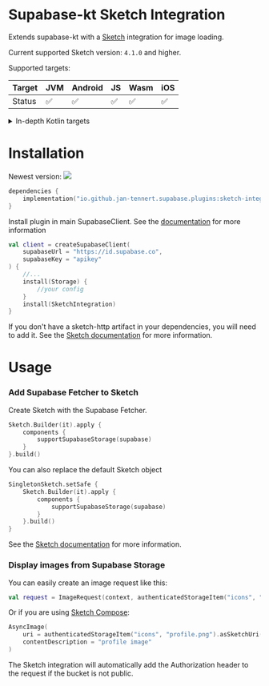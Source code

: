 # Supabase-kt Sketch Integration

Extends supabase-kt with a [Sketch](https://github.com/panpf/sketch) integration for image loading.

Current supported Sketch version: `4.1.0` and higher.

Supported targets:

| Target | **JVM** | **Android** | **JS** | **Wasm** | **iOS** |
|--------|---------|-------------|--------|----------|---------|
| Status | ✅       | ✅           | ✅      | ✅        | ✅       |

<details>

<summary>In-depth Kotlin targets</summary>

**JS**: Browser

**Wasm**: wasm-js

**iOS**: iosArm64, iosSimulatorArm64, iosX64

</details>

# Installation

Newest version: [![](https://img.shields.io/github/release/supabase-community/supabase-kt?label=)](https://github.com/supabase-community/supabase-kt/releases)

```kotlin
dependencies {
    implementation("io.github.jan-tennert.supabase.plugins:sketch-integration:VERSION")
}
```

Install plugin in main SupabaseClient. See the [documentation](https://supabase.com/docs/reference/kotlin/initializing) for more information
```kotlin
val client = createSupabaseClient(
    supabaseUrl = "https://id.supabase.co",
    supabaseKey = "apikey"
) {
    //...
    install(Storage) {
        //your config
    }
    install(SketchIntegration)
}
```

If you don't have a sketch-http artifact in your dependencies, you will need to add it. See the [Sketch documentation](https://github.com/panpf/sketch#install) for more information.

# Usage

### Add Supabase Fetcher to Sketch

Create Sketch with the Supabase Fetcher.

```kotlin
Sketch.Builder(it).apply {
    components {
        supportSupabaseStorage(supabase)
    }
}.build()
```

You can also replace the default Sketch object
```kotlin
SingletonSketch.setSafe {
    Sketch.Builder(it).apply {
        components {
            supportSupabaseStorage(supabase)
        }
    }.build()
}
```

See the [Sketch documentation](https://github.com/panpf/sketch/blob/main/docs/getting_started.md#singleton-mode) for more information.

### Display images from Supabase Storage

You can easily create an image request like this:

```kotlin
val request = ImageRequest(context, authenticatedStorageItem("icons", "profile.png").asSketchUri())
```

Or if you are using [Sketch Compose](https://github.com/panpf/sketch/blob/main/docs/compose.md):

```kotlin
AsyncImage(
    uri = authenticatedStorageItem("icons", "profile.png").asSketchUri(),
    contentDescription = "profile image"
)
```

The Sketch integration will automatically add the Authorization header to the request if the bucket is not public.
